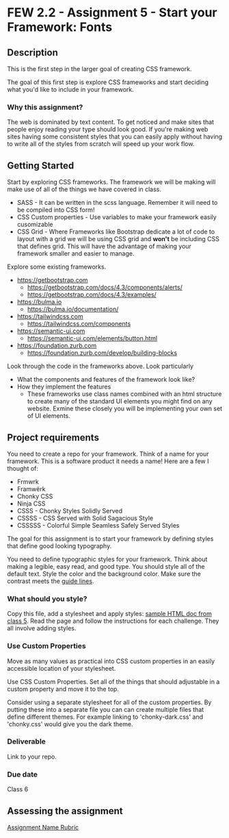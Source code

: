 # FEW 2.2 - Assignment 5 - Start your Framework: Fonts 

## Description 

This is the first step in the larger goal of creating CSS framework. 

The goal of this first step is explore CSS frameworks and start deciding what you'd like to include in your framework. 

### Why this assignment?

The web is dominated by text content. To get noticed and make sites that people enjoy reading your type should look good. If you're making web sites having some consistent styles that you can easily apply without having to write all of the styles from scratch will speed up your work flow. 

## Getting Started 

Start by exploring CSS frameworks. The framework we will be making will make use of all of the things we have covered in class. 

- SASS - It can be written in the scss language. Remember it will need to be compiled into CSS form! 
- CSS Custom properties - Use variables to make your framework easily cusomizable
- CSS Grid - Where Frameworks like Bootstrap dedicate a lot of code to layout with a grid we will be using CSS grid and **won't** be including CSS that defines grid. This will have the advantage of making your framework smaller and easier to manage. 

Explore some existing frameworks.

- https://getbootstrap.com 
  - https://getbootstrap.com/docs/4.3/components/alerts/
  - https://getbootstrap.com/docs/4.3/examples/
- https://bulma.io
  - https://bulma.io/documentation/
- https://tailwindcss.com
  - https://tailwindcss.com/components
- https://semantic-ui.com
  - https://semantic-ui.com/elements/button.html
- https://foundation.zurb.com
  - https://foundation.zurb.com/develop/building-blocks

Look through the code in the frameworks above. Look particularly 

- What the components and features of the framework look like?
- How they implement the features 
  - These frameworks use class names combined with an html structure to create many of the standard UI elements you might find on any website. Exmine these closely you will be implementing your own set of UI elements. 

## Project requirements

You need to create a repo for your framework. Think of a name for your framework. This is a software product it needs a name! Here are a few I thought of: 

- Frmwrk
- Framwërk
- Chonky CSS
- Ninja CSS
- CSSS - Chonky Styles Solidly Served
- CSSSS - CSS Served with Solid Sagacious Style 
- CSSSSS - Colorful Simple Seamless Safely Served Styles 

The goal for this assignment is to start your framework by defining styles that define good looking typography. 

You need to define typographic styles for your framework. Think about making a legible, easy read, and good type. You should style all of the default text. Style the color and the background color. Make sure the contrast meets the [guide lines](https://webaim.org/resources/contrastchecker/). 

### What should you style? 

Copy this file, add a stylesheet and apply styles: [sample HTML doc from class 5](../lessons/lesson-05.html). Read the page and follow the instructions for each challenge. They all involve adding styles.

### Use Custom Properties 

Move as many values as practical into CSS custom properties in an easily accessible location of your stylesheet. 

Use CSS Custom Properties. Set all of the things that should adjustable in a custom property and move it to the top. 

Consider using a separate stylesheet for all of the custom properties. By putting these into a separate file you can can create multiple files that define different themes. For example linking to 'chonky-dark.css' and 'chonky.css' would give you the dark theme. 

### Deliverable

Link to your repo.  

### Due date

Class 6

## Assessing the assignment

[Assignment Name Rubric](assignment-05-framework-rubric.md)


